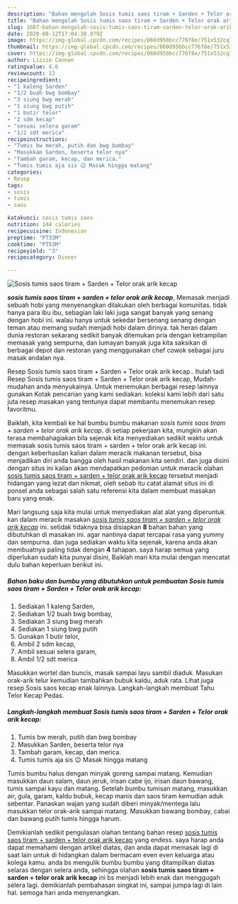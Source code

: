 ```yaml
---
description: "Bahan mengolah Sosis tumis saos tiram + Sarden + Telor orak arik kecap Lezat"
title: "Bahan mengolah Sosis tumis saos tiram + Sarden + Telor orak arik kecap Lezat"
slug: 1087-bahan-mengolah-sosis-tumis-saos-tiram-sarden-telor-orak-arik-kecap-lezat
date: 2020-08-12T17:04:38.979Z
image: https://img-global.cpcdn.com/recipes/060d95bbcc776f8e/751x532cq70/sosis-tumis-saos-tiram-sarden-telor-orak-arik-kecap-foto-resep-utama.jpg
thumbnail: https://img-global.cpcdn.com/recipes/060d95bbcc776f8e/751x532cq70/sosis-tumis-saos-tiram-sarden-telor-orak-arik-kecap-foto-resep-utama.jpg
cover: https://img-global.cpcdn.com/recipes/060d95bbcc776f8e/751x532cq70/sosis-tumis-saos-tiram-sarden-telor-orak-arik-kecap-foto-resep-utama.jpg
author: Lizzie Cannon
ratingvalue: 4.6
reviewcount: 12
recipeingredient:
- "1 kaleng Sarden"
- "1/2 buah bwg bombay"
- "3 siung bwg merah"
- "1 siung bwg putih"
- "1 butir telor"
- "2 sdm kecap"
- "sesuai selera garam"
- "1/2 sdt merica"
recipeinstructions:
- "Tumis bw merah, putih dan bwg bombay"
- "Masukkan Sarden, beserta telor nya"
- "Tambah garam, kecap, dan merica."
- "Tumis tumis aja sis 😉 Masak hingga matang"
categories:
- Resep
tags:
- sosis
- tumis
- saos

katakunci: sosis tumis saos 
nutrition: 144 calories
recipecuisine: Indonesian
preptime: "PT33M"
cooktime: "PT53M"
recipeyield: "3"
recipecategory: Dinner

---
```



![Sosis tumis saos tiram + Sarden + Telor orak arik kecap](https://img-global.cpcdn.com/recipes/060d95bbcc776f8e/751x532cq70/sosis-tumis-saos-tiram-sarden-telor-orak-arik-kecap-foto-resep-utama.jpg)

<b><i>sosis tumis saos tiram + sarden + telor orak arik kecap</i></b>, Memasak menjadi sebuah hobi yang menyenangkan dilakukan oleh berbagai komunitas. tidak hanya para ibu ibu, sebagian laki laki juga sangat banyak yang senang dengan hobi ini. walau hanya untuk sekedar bersenang senang dengan teman atau memang sudah menjadi hobi dalam dirinya. tak heran dalam dunia restoran sekarang sedikit banyak ditemukan pria dengan ketrampilan memasak yang sempurna, dan lumayan banyak juga kita saksikan di berbagai depot dan restoran yang menggunakan chef cowok sebagai juru masak andalan nya.

Resep Sosis tumis saos tiram + Sarden + Telor orak arik kecap.. Itulah tadi Resep Sosis tumis saos tiram + Sarden + Telor orak arik kecap, Mudah-mudahan anda menyukainya. Untuk menemukan berbagai resep lainnya gunakan Kotak pencarian yang kami sediakan. koleksi kami lebih dari satu juta resep masakan yang tentunya dapat membantu menemukan resep favoritmu.

Baiklah, kita kembali ke hal bumbu bumbu makanan <i>sosis tumis saos tiram + sarden + telor orak arik kecap</i>. di setiap pekerjaan kita, mungkin akan terasa membahagiakan bila sejenak kita menyediakan sedikit waktu untuk memasak sosis tumis saos tiram + sarden + telor orak arik kecap ini. dengan keberhasilan kalian dalam meracik makanan tersebut, bisa menjadikan diri anda bangga oleh hasil makanan kita sendiri. dan juga disini dengan situs ini kalian akan mendapatkan pedoman untuk meracik olahan <u>sosis tumis saos tiram + sarden + telor orak arik kecap</u> tersebut menjadi hidangan yang lezat dan nikmat, oleh sebab itu catat alamat situs ini di ponsel anda sebagai salah satu referensi kita dalam membuat masakan baru yang enak.


Mari langsung saja kita mulai untuk menyediakan alat alat yang diperuntuk kan dalam meracik masakan <u><i>sosis tumis saos tiram + sarden + telor orak arik kecap</i></u> ini. setidak tidaknya bisa disiapkan <b>8</b> bahan bahan yang dibutuhkan di masakan ini. agar nantinya dapat tercapai rasa yang yummy dan sempurna. dan juga sediakan waktu kita sejenak, karena anda akan membuatnya paling tidak dengan <b>4</b> tahapan. saya harap semua yang diperlukan sudah kita punyai disini, Baiklah mari kita mulai dengan mencatat dulu bahan keperluan berikut ini.

<!--inarticleads1-->

##### Bahan baku dan bumbu yang dibutuhkan untuk pembuatan Sosis tumis saos tiram + Sarden + Telor orak arik kecap:

1. Sediakan 1 kaleng Sarden,
1. Sediakan 1/2 buah bwg bombay,
1. Sediakan 3 siung bwg merah
1. Sediakan 1 siung bwg putih
1. Gunakan 1 butir telor,
1. Ambil 2 sdm kecap,
1. Ambil sesuai selera garam,
1. Ambil 1/2 sdt merica


Masukkan wortel dan buncis, masak sampai layu sambil diaduk. Masukan orak-arik telur kemudian tambahkan bubuk kaldu, aduk rata. Lihat juga resep Sosis saos kecap enak lainnya. Langkah-langkah membuat Tahu Telor Kecap Pedas. 

<!--inarticleads2-->

##### Langkah-langkah membuat Sosis tumis saos tiram + Sarden + Telor orak arik kecap:

1. Tumis bw merah, putih dan bwg bombay
1. Masukkan Sarden, beserta telor nya
1. Tambah garam, kecap, dan merica.
1. Tumis tumis aja sis 😉 Masak hingga matang


Tumis bumbu halus dengan minyak goreng sampai matang. Kemudian masukkan daun salam, daun jeruk, irisan cabe ijo, irisan daun bawang, tumis sampai kayu dan matang. Setelah bumbu tumisan matang, masukkan air, gula, garam, kaldu bubuk, kecap manis dan saos tiram kemudian aduk sebentar. Panaskan wajan yang sudah diberi minyak/mentega lalu masukkan telor orak-arik sampai matang. Masukkan bawang bombay, cabai dan bawang putih tumis hingga harum. 

Demikianlah sedikit pengulasan olahan tentang bahan resep <u>sosis tumis saos tiram + sarden + telor orak arik kecap</u> yang endess. saya harap anda dapat memahami dengan artikel diatas, dan anda dapat memasak lagi di saat lain untuk di hidangkan dalam bermacam even even keluarga atau kolega kamu. anda bs mengulik bumbu bumbu yang ditampilkan diatas selaras dengan selera anda, sehingga olahan <b>sosis tumis saos tiram + sarden + telor orak arik kecap</b> ini bs menjadi lebih enak dan menggugah selera lagi. demikianlah pembahasan singkat ini, sampai jumpa lagi di lain hal. semoga hari anda menyenangkan.
